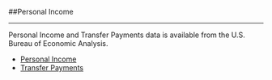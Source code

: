 ##Personal Income
- - -
Personal Income and Transfer Payments data is available from the U.S. Bureau of Economic Analysis.
- [Personal Income](http://www.bea.gov/regional/definitions/nextpage.cfm?key=per%20capita%20personal%20income)
- [Transfer Payments](http://www.bea.gov/regional/definitions/nextpage.cfm?key=Personal%20current%20transfer%20receipts)